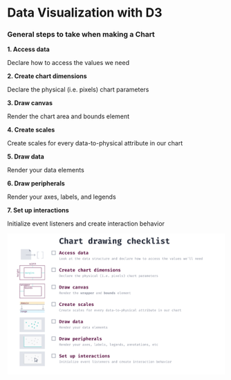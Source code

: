 # Data Visualization with D3 


### General steps to take when making a Chart

**1. Access data**

Declare how to access the values we need

**2. Create chart dimensions**

Declare the physical (i.e. pixels) chart parameters

**3. Draw canvas**

Render the chart area and bounds element

**4. Create scales**

Create scales for every data-to-physical attribute in our chart

**5. Draw data**

Render your data elements

**6. Draw peripherals**

Render your axes, labels, and legends

**7. Set up interactions**

Initialize event listeners and create interaction behavior

![](chart_drawing_checklist.png)
